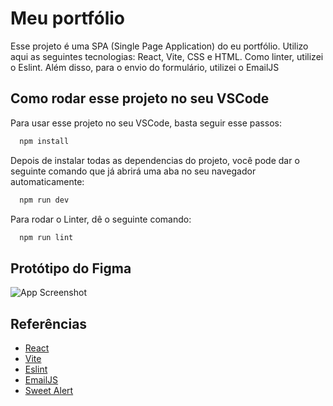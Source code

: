 
# Meu portfólio

Esse projeto é uma SPA (Single Page Application) do eu portfólio.
Utilizo aqui as seguintes tecnologias: React, Vite, CSS e HTML. Como linter, utilizei o Eslint.
Além disso, para o envio do formulário, utilizei o EmailJS


## Como rodar esse projeto no seu VSCode

Para usar esse projeto no seu VSCode, basta seguir esse passos:

```bash
  npm install
```
Depois de instalar todas as dependencias do projeto, você pode dar o seguinte comando que já abrirá uma aba no seu navegador automaticamente:

```bash
  npm run dev
```

Para rodar o Linter, dê o seguinte comando:

```bash
  npm run lint
```
## Protótipo do Figma

![App Screenshot](src\assets\Protótipo.png)


## Referências

 - [React](https://react.dev/)
 - [Vite](https://vitejs.dev/)
 - [Eslint](https://eslint.org/)
 - [EmailJS](https://www.emailjs.com/)
 - [Sweet Alert](https://sweetalert2.github.io/)